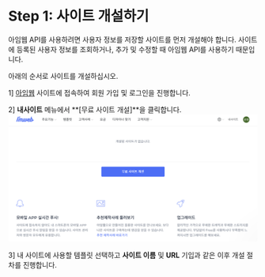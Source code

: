 # Step 1: 사이트 개설하기

아임웹 API를 사용하려면 사용자 정보를 저장할 사이트를 먼저 개설해야 합니다. 사이트에 등록된 사용자 정보를 조회하거나, 추가 및 수정할 때 아임웹 API를 사용하기 때문입니다.

아래의 순서로 사이트를 개설하십시오.

1] [아임웹](https://imweb.me) 사이트에 접속하여 회원 가입 및 로그인을 진행합니다.

2] **내사이트** 메뉴에서 **\[무료 사이트 개설]**을 클릭합니다.\
<img src="../../.gitbook/assets/image (1) (2).png" alt="" data-size="original">

3] 내 사이트에 사용할 템플릿 선택하고 **사이트 이름** 및 **URL** 기입과 같은 이후 개설 절차를 진행합니다.
